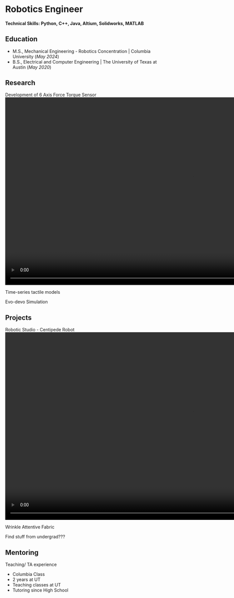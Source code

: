 # Robotics Engineer

#### Technical Skills: Python, C++, Java, Altium, Solidworks, MATLAB

## Education
- M.S., Mechanical Engineering - Robotics Concentration	| Columbia University (_May 2024_)	 			        		
- B.S., Electrical and Computer Engineering | The University of Texas at Austin (_May 2020_)

## Research
Development of 6 Axis Force Torque Sensor
<video height="600" alt="Centipede Video" src="./assets/FT_Optic_ICRA.mp4" controls></video>

Time-series tactile models

Evo-devo Simulation

## Projects

Robotic Studio - Centipede Robot
<video height="600" alt="Centipede Video" src="./assets/Centipede_Fastest_Motion.mp4" controls></video>

Wrinkle Attentive Fabric

Find stuff from undergrad???

## Mentoring

Teaching/ TA experience
- Columbia Class
- 2 years at UT
- Teaching classes at UT
- Tutoring since High School


<!--
Portfolio Test 09-22

<img width="68" alt="test_photo3" src="test_photo.png">

<img width="68" alt="test_photo4" src="./assets/headshot.png">

<video width="200" alt="test_video" src="./Centipede_Fastest_Motion.MOV" controls></video>
-->
